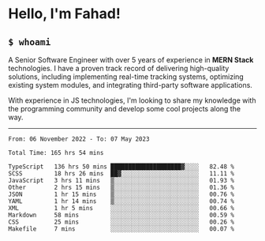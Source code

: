 <h1>Hello, I'm Fahad!</h1>

<h2><code>$ whoami</code></h2>

A Senior Software Engineer with over 5 years of experience in **MERN Stack** technologies. I have a proven track record of delivering high-quality solutions, including implementing real-time tracking systems, optimizing existing system modules, and integrating third-party software applications.

With experience in JS technologies, I'm looking to share my knowledge with the programming community and develop some cool projects along the way.

---

<!--START_SECTION:waka-->

```text
From: 06 November 2022 - To: 07 May 2023

Total Time: 165 hrs 54 mins

TypeScript   136 hrs 50 mins ████████████████████▓░░░░   82.48 %
SCSS         18 hrs 26 mins  ██▓░░░░░░░░░░░░░░░░░░░░░░   11.11 %
JavaScript   3 hrs 11 mins   ▒░░░░░░░░░░░░░░░░░░░░░░░░   01.93 %
Other        2 hrs 15 mins   ▒░░░░░░░░░░░░░░░░░░░░░░░░   01.36 %
JSON         1 hr 15 mins    ▒░░░░░░░░░░░░░░░░░░░░░░░░   00.76 %
YAML         1 hr 14 mins    ▒░░░░░░░░░░░░░░░░░░░░░░░░   00.74 %
XML          1 hr 5 mins     ░░░░░░░░░░░░░░░░░░░░░░░░░   00.66 %
Markdown     58 mins         ░░░░░░░░░░░░░░░░░░░░░░░░░   00.59 %
CSS          25 mins         ░░░░░░░░░░░░░░░░░░░░░░░░░   00.26 %
Makefile     7 mins          ░░░░░░░░░░░░░░░░░░░░░░░░░   00.07 %
```

<!--END_SECTION:waka-->

<!--
**heyFahad/heyFahad** is a ✨ _special_ ✨ repository because its `README.md` (this file) appears on your GitHub profile.

Here are some ideas to get you started:

- 🔭 I’m currently working on ...
- 🌱 I’m currently learning ...
- 👯 I’m looking to collaborate on ...
- 🤔 I’m looking for help with ...
- 💬 Ask me about ...
- 📫 How to reach me: ...
- 😄 Pronouns: ...
- ⚡ Fun fact: ...
-->
